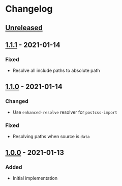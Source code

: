 # Changelog

## [Unreleased][]

## [1.1.1][] - 2021-01-14

### Fixed

-   Resolve all include paths to absolute path

## [1.1.0][] - 2021-01-14

### Changed

-   Use `enhanced-resolve` resolver for `postcss-import`

### Fixed

-   Resolving paths when source is `data`

## [1.0.0][] - 2021-01-13

### Added

-   Initial implementation

[1.0.0]: https://github.com/niksy/sass-module-resolve-importer/tree/v1.0.0
[unreleased]:
	https://github.com/niksy/sass-module-resolve-importer/compare/v1.1.0...HEAD
[1.1.0]: https://github.com/niksy/sass-module-resolve-importer/tree/v1.1.0
[unreleased]:
	https://github.com/niksy/sass-module-resolve-importer/compare/v1.1.1...HEAD
[1.1.1]: https://github.com/niksy/sass-module-resolve-importer/tree/v1.1.1
